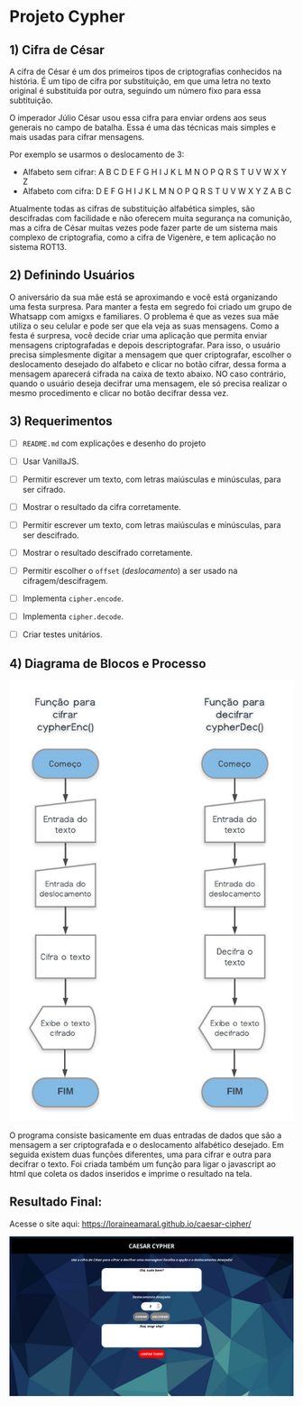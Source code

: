 # Projeto Cypher 

## 1) Cifra de César

A cifra de César é um dos primeiros tipos de criptografias conhecidos na história. 
É um tipo de cifra por substituição, em que uma letra no texto original é substituída 
por outra, seguindo um número fixo para essa subtituição.

O imperador Júlio César usou essa cifra para enviar ordens aos seus generais no
campo de batalha. Essa é uma das técnicas mais simples e mais usadas para
cifrar mensagens.

Por exemplo se usarmos o deslocamento de 3:

* Alfabeto sem cifrar: A B C D E F G H I J K L M N O P Q R S T U V W X Y Z
* Alfabeto com cifra:  D E F G H I J K L M N O P Q R S T U V W X Y Z A B C

Atualmente todas as cifras de substituição alfabética simples, são descifradas
com facilidade e não oferecem muita segurança na comunição, mas a cifra de
César muitas vezes pode fazer parte de um sistema mais complexo de
criptografia, como a cifra de Vigenère, e tem aplicação no sistema ROT13.

## 2) Definindo Usuários

O aniversário da sua mãe está se aproximando e você está organizando uma festa
surpresa. Para manter a festa em segredo foi criado um grupo de Whatsapp com
amigxs e familiares. O problema é que as vezes sua mãe utiliza o seu celular
e pode ser que ela veja as suas mensagens. Como a festa é surpresa, você
decide criar uma aplicação que permita enviar mensagens criptografadas e depois
descriptografar. 
Para isso, o usuário precisa simplesmente digitar a mensagem que quer criptografar, 
escolher o deslocamento desejado do alfabeto e clicar no botão cifrar, dessa forma 
a mensagem aparecerá cifrada na caixa de texto abaixo. NO caso contrário, quando o 
usuário deseja decifrar uma mensagem, ele só precisa realizar o mesmo procedimento 
e clicar no botão decifrar dessa vez.

## 3) Requerimentos

* [ ] `README.md` com explicações e desenho do projeto
* [ ] Usar VanillaJS.
* [ ] Permitir escrever um texto, com letras maiúsculas e minúsculas, para ser
  cifrado.
* [ ] Mostrar o resultado da cifra corretamente.
* [ ] Permitir escrever um texto, com letras maiúsculas e minúsculas, para ser
  descifrado.
* [ ] Mostrar o resultado descifrado corretamente.
* [ ] Permitir escolher o `offset` (_deslocamento_) a ser usado na
  cifragem/descifragem.
* [ ] Implementa `cipher.encode`.
* [ ] Implementa `cipher.decode`.
* [ ] Criar testes unitários.


## 4) Diagrama de Blocos e Processo

![caeser-cipher](https://github.com/loraineamaral/caesar-cipher/blob/master/Diagrama%20de%20Blocos.jpeg)

O programa consiste basicamente em duas entradas de dados que são a mensagem a 
ser criptografada e o deslocamento alfabético desejado. Em seguida existem duas 
funções diferentes, uma para cifrar e outra para decifrar o texto. Foi criada 
também um função para ligar o javascript ao html que coleta os dados inseridos 
e imprime o resultado na tela. 

## Resultado Final:

Acesse o site aqui: https://loraineamaral.github.io/caesar-cipher/

![](./src/assets/printScreen.png)




